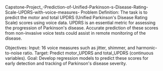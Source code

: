 Capstone-Project_-Prediction-of-Unified-Parkinson-s-Disease-Rating-Scale-UPDRS-with-voice-measures-
Problem Definition:
The task is to predict the motor and total UPDRS (Unified Parkinson's Disease Rating Scale) scores using voice data. UPDRS is an essential metric for assessing the progression of Parkinson's disease. Accurate prediction of these scores from non-invasive voice tests could assist in remote monitoring of the disease.

Objectives:
Input: 16 voice measures such as jitter, shimmer, and harmonic-to-noise ratio.
Target: Predict motor_UPDRS and total_UPDRS (continuous variables).
Goal: Develop regression models to predict these scores for early detection and tracking of Parkinson's disease severity.
